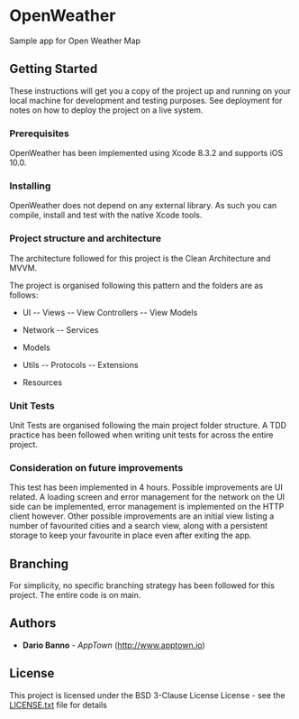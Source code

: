 # OpenWeather
Sample app for Open Weather Map

## Getting Started


These instructions will get you a copy of the project up and running on your local machine for development and testing purposes. See deployment for notes on how to deploy the project on a live system.

### Prerequisites

OpenWeather has been implemented using Xcode 8.3.2 and supports iOS 10.0.

### Installing

OpenWeather does not depend on any external library. As such you can compile, install and test with the native Xcode tools.

### Project structure and architecture

The architecture followed for this project is the Clean Architecture and MVVM.

The project is organised following this pattern and the folders are as follows:

- UI
-- Views
-- View Controllers
-- View Models

- Network
-- Services

- Models

- Utils
-- Protocols
-- Extensions

- Resources 

### Unit Tests

Unit Tests are organised following the main project folder structure. A TDD practice has been followed when writing unit tests for across the entire project.

### Consideration on future improvements

This test has been implemented in 4 hours. Possible improvements are UI related. A loading screen and error management for the network on the UI side can be implemented, error management is implemented on the HTTP client however. 
Other possible improvements are an initial view listing a number of favourited cities and a search view, along with a persistent storage to keep your favourite in place even after exiting the app.

## Branching

For simplicity, no specific branching strategy has been followed for this project. The entire code is on main. 

## Authors

* **Dario Banno** - *AppTown* (http://www.apptown.io)

## License

This project is licensed under the BSD 3-Clause License License - see the [LICENSE.txt](LICENSE.txt) file for details


